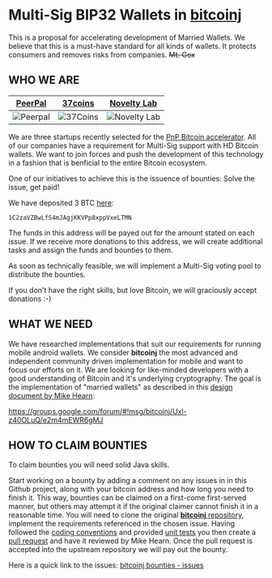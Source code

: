 Multi-Sig BIP32 Wallets in [bitcoinj](https://github.com/bitcoinj/bitcoinj)
=================

This is a proposal for accelerating development of Married Wallets. We believe that this is a must-have standard for all kinds of wallets. It protects consumers and removes risks from companies. ~~Mt. Gox~~

WHO WE ARE
----------
[PeerPal](http://www.PeerPal.co) | [37coins](https://www.37coins.com) | [Novelty Lab](http://noveltylab.com/)
--- | --- | ---
![Peerpal](https://raw.github.com/Btc4All/bitcoinj-bounties/master/img/pp.png "PeerPal") | ![37Coins](https://raw.github.com/Btc4All/bitcoinj-bounties/master/img/37coins_logo.png "37Coins") | ![Novelty Lab](https://raw.github.com/Btc4All/bitcoinj-bounties/master/img/nl.png "Novelty Lab")

We are three startups recently selected for the [PnP Bitcoin accelerator](http://www.coindesk.com/plug-play-unveils-bitcoin-startup-incubator-expert-mentors/). All of our companies have a requirement for Multi-Sig support with HD Bitcoin wallets. We want to join forces and push the development of this technology in a fashion that is benficial to the entire Bitcoin ecosystem. 

One of our initiatives to achieve this is the issuence of bounties: Solve the issue, get paid!

We have deposited 3 BTC [here](https://blockchain.info/address/1C2zaVZBwLfS4mJAgjKKVPp8xppVxeLTMN):
```
1C2zaVZBwLfS4mJAgjKKVPp8xppVxeLTMN
```

The funds in this address will be payed out for the amount stated on each issue. If we receive more donations to this address, we will create additional tasks and assign the funds and bounties to them.

As soon as technically feasible, we will implement a Multi-Sig voting pool to distribute the bounties.

If you don't have the right skills, but love Bitcoin, we will graciously accept donations   :-)


WHAT WE NEED
------------
We have researched implementations that suit our requirements for running mobile android wallets. We consider **bitcoinj** the most advanced and independent community driven implementation for mobile and want to focus our efforts on it. We are looking for like-minded developers with a good understanding of Bitcoin and it's underlying cryptography. The goal is the implementation of "married wallets" as described in this [design document by Mike Hearn](https://groups.google.com/forum/#!msg/bitcoinj/Uxl-z40OLuQ/e2m4mEWR6gMJ):

https://groups.google.com/forum/#!msg/bitcoinj/Uxl-z40OLuQ/e2m4mEWR6gMJ


HOW TO CLAIM BOUNTIES
---------------------
To claim bounties you will need solid Java skills.

Start working on a bounty by adding a comment on any issues in in this Github project, along with your bitcoin address and how long you need to finish it. This way, bounties can be claimed on a first-come first-served manner, but others may attempt it if the original claimer cannot finish it in a reasonable time. You will need to clone the original [**bitcoinj** repository](https://github.com/bitcoinj/bitcoinj), implement the requirements referenced in the chosen issue. Having followed the [coding conventions](https://code.google.com/p/bitcoinj/wiki/CodingConventions) and provided [unit tests](http://en.wikipedia.org/wiki/Unit_testing) you then create a [pull request](https://help.github.com/articles/using-pull-requests) and have it reviewed by Mike Hearn. Once the pull request is accepted into the upstream repository we will pay out the bounty.

Here is a quick link to the issues: [bitcoinj bounties - issues](https://github.com/Btc4All/bitcoinj-bounties/issues?direction=asc&page=1&sort=created&state=open)

